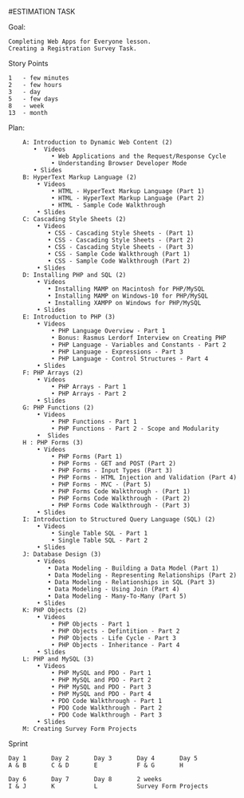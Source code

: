 
#ESTIMATION TASK


Goal: 

    Completing Web Apps for Everyone lesson.
    Creating a Registration Survey Task.

Story Points 

    1   - few minutes
    2   - few hours 
    3   - day
    5   - few days
    8   - week
    13  - month

Plan:

        A: Introduction to Dynamic Web Content (2)
           •  Videos
                • Web Applications and the Request/Response Cycle
                • Understanding Browser Developer Mode
           • Slides 
        B: HyperText Markup Language (2)
            • Videos
                • HTML - HyperText Markup Language (Part 1)
                • HTML - HyperText Markup Language (Part 2)
                • HTML - Sample Code Walkthrough
            • Slides
        C: Cascading Style Sheets (2)
            • Videos
               • CSS - Cascading Style Sheets - (Part 1)
               • CSS - Cascading Style Sheets - (Part 2)
               • CSS - Cascading Style Sheets - (Part 3)
               • CSS - Sample Code Walkthrough (Part 1)
               • CSS - Sample Code Walkthrough (Part 2)
            • Slides
        D: Installing PHP and SQL (2)
            • Videos
               • Installing MAMP on Macintosh for PHP/MySQL
               • Installing MAMP on Windows-10 for PHP/MySQL
               • Installing XAMPP on Windows for PHP/MySQL
            • Slides
        E: Introduction to PHP (3)
            • Videos
                • PHP Language Overview - Part 1
                • Bonus: Rasmus Lerdorf Interview on Creating PHP
                • PHP Language - Variables and Constants - Part 2
                • PHP Language - Expressions - Part 3
                • PHP Language - Control Structures - Part 4
            • Slides
        F: PHP Arrays (2)
            • Videos
                • PHP Arrays - Part 1
                • PHP Arrays - Part 2
            • Slides
        G: PHP Functions (2)
            • Videos
                • PHP Functions - Part 1
                • PHP Functions - Part 2 - Scope and Modularity
            •  Slides
        H : PHP Forms (3)
            • Videos
                • PHP Forms (Part 1)
                • PHP Forms - GET and POST (Part 2)
                • PHP Forms - Input Types (Part 3)
                • PHP Forms - HTML Injection and Validation (Part 4)
                • PHP Forms - MVC - (Part 5)
                • PHP Forms Code Walkthrough - (Part 1)
                • PHP Forms Code Walkthrough - (Part 2)
                • PHP Forms Code Walkthrough - (Part 3)
            • Slides
        I: Introduction to Structured Query Language (SQL) (2)
            • Videos
                • Single Table SQL - Part 1
                • Single Table SQL - Part 2
            • Slides
        J: Database Design (3)
            • Videos
               • Data Modeling - Building a Data Model (Part 1)
               • Data Modeling - Representing Relationships (Part 2)
               • Data Modeling - Relationships in SQL (Part 3)
               • Data Modeling - Using Join (Part 4)
               • Data Modeling - Many-To-Many (Part 5)
            • Slides
        K: PHP Objects (2)
            • Videos
                • PHP Objects - Part 1
                • PHP Objects - Defintition - Part 2
                • PHP Objects - Life Cycle - Part 3
                • PHP Objects - Inheritance - Part 4
            • Slides
        L: PHP and MySQL (3)
            • Videos
                • PHP MySQL and PDO - Part 1
                • PHP MySQL and PDO - Part 2
                • PHP MySQL and PDO - Part 3
                • PHP MySQL and PDO - Part 4
                • PDO Code Walkthrough - Part 1
                • PDO Code Walkthrough - Part 2
                • PDO Code Walkthrough - Part 3
            • Slides
        M: Creating Survey Form Projects

Sprint

    Day 1       Day 2       Day 3       Day 4       Day 5
    A & B       C & D       E           F & G       H

    Day 6       Day 7       Day 8       2 weeks 
    I & J       K           L           Survey Form Projects




